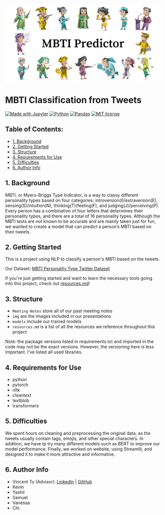 ![](https://github.com/acmucsd-projects/sp23-ai-team-1/blob/main/img/MBTI_Predictor.png)
# MBTI Classification from Tweets

[![Made with Jupyter](https://img.shields.io/badge/Made%20with-Jupyter-F3f0f0?&logo=Jupyter&labelColor=F3f0f0)](https://jupyter.org/try)
[![Python](https://img.shields.io/badge/Python-3.11.0-21455f?logo=python&labelColor=21455f)](https://www.python.org/)
[![Pandas](https://img.shields.io/badge/Pandas-2.0.0-150458?logo=pandas&labelColor=150458)](https://pandas.pydata.org/pandas-docs/stable/)
[![MIT license](https://img.shields.io/badge/License-MIT-blue.svg?labelColor=blue)]([https://raw.githubusercontent.com/alckasoc/Joblisting-Webscraper/main/LICENSE](https://github.com/acmucsd-projects/sp23-ai-team-1/blob/main/LICENSE))


## Table of Contents:
- [1. Background](https://github.com/acmucsd-projects/sp23-ai-team-1/blob/main/README.md#1-background)
- [2. Getting Started](https://github.com/acmucsd-projects/sp23-ai-team-1/blob/main/README.md#2-getting-started)
- [3. Structure](https://github.com/acmucsd-projects/sp23-ai-team-1/blob/main/README.md#3-structure)
- [4. Requirements for Use](https://github.com/acmucsd-projects/sp23-ai-team-1/blob/main/README.md#4-requirements-for-use)
- [5. Difficulties](https://github.com/acmucsd-projects/sp23-ai-team-1/blob/main/README.md#5-difficulties)
- [6. Author Info](https://github.com/acmucsd-projects/sp23-ai-team-1/blob/main/README.md#6-author-info)

## 1. Background

MBTI, or Myers-Briggs Type Indicator, is a way to classy different personality types based on four categories: introversion(I)/extraversion(E), sensing(S)/intuition(N), thinking(T)/feeling(F), and judging(J)/perceiving(P). Every person has a combination of four letters that determines their personality types, and there are a total of 16 personality types. Although the MBTI tests are not known to be accurate and are mainly taken just for fun, we wanted to create a model that can predict a person’s MBTI based on their tweets.

## 2. Getting Started

This is a project using NLP to classify a person's MBTI based on the tweets.

Our Dataset: [MBTI Personality Type Twitter Dataset](https://www.kaggle.com/datasets/mazlumi/mbti-personality-type-twitter-dataset)

If you're just getting started and want to learn the necessary tools going into this project, check out [resources.md](https://github.com/acmucsd-projects/sp23-ai-team-1/blob/main/resources.md)!

## 3. Structure

* `Meeting-Notes` store all of our past meeting notes
* `img` are the images included in our presentations
* `models` include our trained models
* `resources.md` is a list of all the resources we reference throughout this project

Note: the package versions listed in requirements.txt and imported in the code may not be the exact versions. However, the versioning here is less important. I've listed all used libraries.

## 4. Requirements for Use

* python
* pytorch
* nltk
* cleantext
* textblob
* transformers


## 5. Difficulties

We spent hours on cleaning and preprocessing the original data, as the tweets usually contain tags, emojis, and other special characters. In addition, we have tp try many different models such as BERT to improve our model performance. Finally, we worked on website, using Streamlit, and designed it to make it more attractive and informative.

## 6. Author Info

- Vincent Tu (Advisor):            [LinkedIn](https://www.linkedin.com/in/vincent-tu-422b18208/) | [GitHub](https://github.com/alckasoc)
- Kevin
- Yashil
- Samuel
- Vanessa
- Chi


